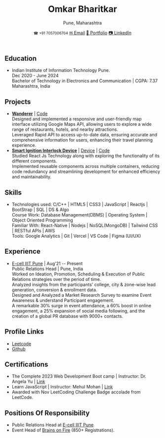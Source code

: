 <!DOCTYPE html>
<html lang="en">
<head>
    <meta charset="UTF-8">
    <meta name="viewport" content="width=device-width, initial-scale=1.0">
<!--     <title>Resume - Omkar Bharitkar</title> -->
</head>
<body>
    <header>
        <h1>Omkar Bharitkar</h1>
        <p>Pune, Maharashtra</p>
        <p>
            <small><span>&#9742;</span> +91 7057006704</small>
            <a href="mailto:omkarbharitkar79@gmail.com"><span>&#9993;</span> Email</a>
            <a href="https://omkar-portfolio-tawny.vercel.app/"><span>&#128279;</span> Portfolio</a>
            <a href="https://linkedin.com/in//"><span>&#128247;</span> LinkedIn</a>
        </p>
    </header>
    <section>
        <h2>Education</h2>
        <ul>
            <li>
                Indian Institute of Information Technology Pune.
                <br> Dec 2020 - June 2024
                <br> Bachelor of Technology in Electronics and Communication | CGPA: 7.37
                <br> Maharashtra, India
            </li>
        </ul>
    </section>
    <section>
        <h2>Projects</h2>
        <ul>
            <li>
                <strong><a href="https://wanderer-livid-chi.vercel.app/">Wanderer</a></strong> |
                <a href="https://github.com/omkar2711/Wanderer">Code</a>
                <br>
                Designed and implemented a responsive and user-friendly map interface utilizing Google Maps API,
                allowing users to explore a wide range of restaurants, hotels, and nearby attractions.
                <br>
                Leveraged Rapid API to access up-to-date data, ensuring accurate and comprehensive information for users,
                enhancing their travel planning experience.
            </li>
            <li>
                <strong><a href="https://new1-omkar2711.vercel.app/">Smart Ignition Interlock Device</a></strong> |
                <a href="https://github.com/omkar2711/S_IID">Device</a> |
                <a href="https://github.com/omkar2711/SIID_React_Website">Code</a>
                <br>
                Studied React Js Technology along with exploring the functionality of its different components.
                <br>
                Implemented reusable components across multiple containers, reducing code redundancy and streamlining
                development for enhanced efficiency and maintainability.
            </li>
        </ul>
    </section>
    <section>
        <h2>Skills</h2>
        <ul>
            <li>
                Technologies used: C/C++ | HTML5 | CSS3 | JavaScript | Reactjs | BootStrap | SQL | DS & Algo
                <br>
                Course Work: Database Management(DBMS) | Operating System | Object Oriented Programming
                <br>
                Familiar With: React-Native | Nodejs | NoSQL(MongoDB) | Tailwind CSS | RESTful APIs | AWS
                <br>
                Tools: Google Analytics | Git | Vercel | VS Code | Figma (UI/UX)
            </li>
        </ul>
    </section>
    <section>
        <h2>Experience</h2>
        <ul>
            <li>
                <a href="https://ecelliiitp.org/">E-cell IIIT Pune</a> | Aug'21 -- Present
                <br> Public Relations Head | Pune, India
                <br> Worked on Ideation, Promotion, Scheduling & Execution of Public Relations strategies over the period
                of time.
                <br> Analyzed insights from the participants' college, city & zone-wise lead generation, conversion &
                enrollment data.
                <br> Designed and Analyzed a Market Research Survey to examine Event Awareness & understand Participant
                engagement.
                <br> A remarkable 30% surge in event attendance, a 60% boost in online engagement, a 25% expansion of
                social media following, and the creation of a global PR database with 9000+ contacts.
            </li>
        </ul>
    </section>
    <section>
        <h2>Profile Links</h2>
        <ul>
            <li>
                <a href="https://leetcode.com/Omkar27/">Leetcode</a>
            </li>
            <li>
                <a href="https://github.com/omkar2711">Github</a>
            </li>
        </ul>
    </section>
    <section>
        <h2>Certifications</h2>
        <ul>
            <li>
                The Complete 2023 Web Development Boot camp | Instructor: Dr. Angela Yu |
                <a href="https://udemy-certificate.s3.amazonaws.com/pdf/UC-45e7d7c0-9d4f-4d9f-bbe2-93af8fa3ae5e.pdf">Link</a>
            </li>
            <li>
                Learn JavaScript | Instructor: Mehul Mohan |
                <a href="https://screenshot-service.codedamn.com/api/generate-pdf?hash=30e4037d9d968522dee049a6d3e0a083dcbb8955">Link</a>
            </li>
            <li>
                Awarded with Nov LeetCoding Challenge Badge accolade from LeetCode.
            </li>
        </ul>
    </section>
    <section>
        <h2>Positions Of Responsibility</h2>
        <ul>
            <li>
                Public Relations Head at <a href="https://ecelliiitp.org/">E-cell IIIT Pune</a>
            </li>
            <li>
                Event Head of <a href="https://unstop.com/competition/e-summit22-brains-on-fire-solving-riddles-e-summit22-making-impossible-inevitable-indian-institute-of-inform-269429/">Brains on Fire</a> (850+ Registrations).
            </li>
        </ul>
    </section>
</body>
</html>
